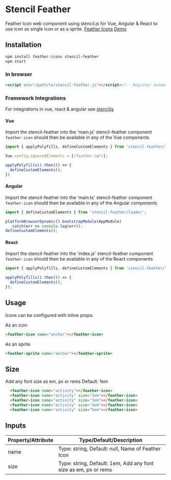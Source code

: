 # Stencil Feather
Feather Icon web component using stencil.js for Vue, Angular & React to use icon as single icon or as a sprite.
[Feather Icons](https://feathericons.com/)
[Demo](https://stencil-feather-icons.netlify.app/)

## Installation

```bash
npm install feather-icons stencil-feather
npm start
```

### In browser
``` html
<script src="/path/to/stencil-feather.js"></script><!-- Register automatically once loaded -->
```

### Framework Integrations
For integrations in vue, react & angular see [stenciljs](https://stenciljs.com/docs/overview) 

#### Vue
Import the stencil-feather into the 'main.js'
stencil-feather component `feather-icon` should then be available in any of the Vue components

``` js
import { applyPolyfills, defineCustomElements } from 'stencil-feather/loader';

Vue.config.ignoredElements = [/feather-\w*/];

applyPolyfills().then(() => {
  defineCustomElements();
})
```

#### Angular
Import the stencil-feather into the 'main.ts'
stencil-feather component `feather-icon` should then be available in any of the Angular components
``` js
import { defineCustomElements } from 'stencil-feather/loader';

platformBrowserDynamic().bootstrapModule(AppModule)
  .catch(err => console.log(err));
defineCustomElements();
```

#### React
Import the stencil-feather into the 'index.js'
stencil-feather component `feather-icon` should then be available in any of the React components
``` js
import { applyPolyfills, defineCustomElements } from 'stencil-feather/loader';

applyPolyfills().then(() => {
  defineCustomElements();
});
```

## Usage
Icons can be configured with inline props:

As an icon
``` html 
<feather-icon name="anchor"></feather-icon>
```

As an sprite
``` html 
<feather-sprite name="anchor"></feather-sprite>
```

## Size
Add any font size as em, px or rems
Default: 1em

``` html
  <feather-icon name="activity"></feather-icon> 
  <feather-icon name="activity" size="2em"></feather-icon> 
  <feather-icon name="activity" size="3em"></feather-icon>
  <feather-icon name="activity" size="4em"></feather-icon>
  <feather-icon name="activity" size="5em"></feather-icon>
```

## Inputs
| Property/Attribute | Type/Default/Description                                                         |
| ------------------ | -------------------------------------------------------------------------------- |
| name               | Type: string, Default: null, Name of Feather Icon                                |
| size               | Type: string, Default: 1em, Add any font size as em, px or rems                  |

